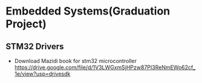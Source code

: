 # Embedded Systems(Graduation Project)
 
## STM32 Drivers
* Download Mazidi book for stm32 microcontroller
https://drive.google.com/file/d/1V3LWGxmSjHPzw87PI3ReNmEWo62cf_1e/view?usp=drivesdk